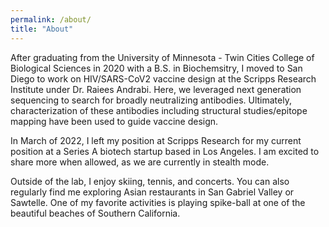 ```yaml
---
permalink: /about/
title: "About"
---
```


After graduating from the University of Minnesota - Twin Cities College of Biological Sciences in 2020 with a B.S. in Biochemsitry, I moved to San Diego to work on HIV/SARS-CoV2 vaccine design at the Scripps Research Institute under Dr. Raiees Andrabi. Here, we leveraged next generation sequencing to search for broadly neutralizing antibodies. Ultimately, characterization of these antibodies including structural studies/epitope mapping have been used to guide vaccine design. 

In March of 2022, I left my position at Scripps Research for my current position at a Series A biotech startup based in Los Angeles. I am excited to share more when allowed, as we are currently in stealth mode. 

Outside of the lab, I enjoy skiing, tennis, and concerts. You can also regularly find me exploring Asian restaurants in San Gabriel Valley or Sawtelle. One of my favorite activities is playing spike-ball at one of the beautiful beaches of Southern California.

